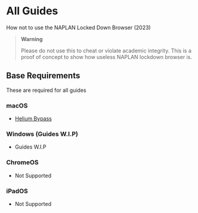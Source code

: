 # All Guides
How not to use the NAPLAN Locked Down Browser (2023)
> **Warning**
>
> Please do not use this to cheat or violate academic integrity. This is a proof of concept to show how useless NAPLAN lockdown browser is.

## Base Requirements
These are required for all guides

### macOS
- [Helium Bypass](macos/helium.md)

### Windows (Guides W.I.P)
- Guides W.I.P

### ChromeOS
- Not Supported

### iPadOS
- Not Supported

